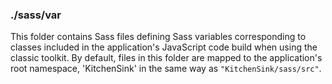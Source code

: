 ### ./sass/var

This folder contains Sass files defining Sass variables corresponding to classes
included in the application's JavaScript code build when using the classic toolkit.
By default, files in this folder are mapped to the application's root namespace,
'KitchenSink' in the same way as `"KitchenSink/sass/src"`.